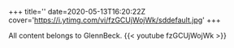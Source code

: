 +++
title=''
date=2020-05-13T16:20:22Z
cover='https://i.ytimg.com/vi/fzGCUjWojWk/sddefault.jpg'
+++

All content belongs to GlennBeck.
{{< youtube fzGCUjWojWk >}}
